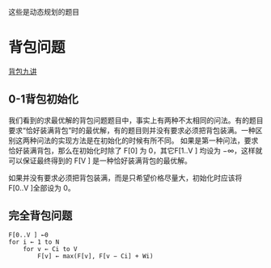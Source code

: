 这些是动态规划的题目

# 背包问题
[背包九讲](http://love-oriented.com/pack/pack2rc.pdf)

## 0-1背包初始化

我们看到的求最优解的背包问题题目中，事实上有两种不太相同的问法。有的题目要求“恰好装满背包”时的最优解，有的题目则并没有要求必须把背包装满。一种区别这两种问法的实现方法是在初始化的时候有所不同。
如果是第一种问法，要求恰好装满背包，那么在初始化时除了 F[0] 为 0，其它F[1..V ] 均设为 −∞，这样就可以保证最终得到的 F[V ] 是一种恰好装满背包的最优解。

如果并没有要求必须把背包装满，而是只希望价格尽量大，初始化时应该将 F[0..V ]全部设为 0。

## 完全背包问题
```
F[0..V ] ←0
for i ← 1 to N
	for v ← Ci to V
		F[v] ← max(F[v], F[v − Ci] + Wi)

```
